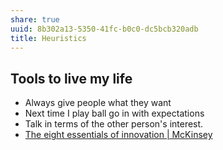 ```yaml
---
share: true
uuid: 8b302a13-5350-41fc-b0c0-dc5bcb320adb
title: Heuristics
---
```

## Tools to live my life

*   Always give people what they want
*   Next time I play ball go in with expectations
*   Talk in terms of the other person's interest.
*   [The eight essentials of innovation | McKinsey](https://www.mckinsey.com/business-functions/strategy-and-corporate-finance/our-insights/the-eight-essentials-of-innovation)
